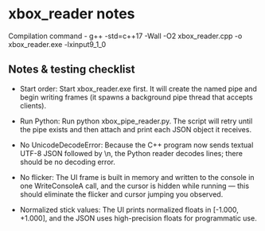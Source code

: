 # xbox_reader notes #

Compilation command - g++ -std=c++17 -Wall -O2 xbox_reader.cpp -o xbox_reader.exe -lxinput9_1_0


## Notes & testing checklist ## 

- Start order: Start xbox_reader.exe first. It will create the named pipe and begin writing frames (it spawns a background pipe thread that accepts clients).

- Run Python: Run python xbox_pipe_reader.py. The script will retry until the pipe exists and then attach and print each JSON object it receives.

- No UnicodeDecodeError: Because the C++ program now sends textual UTF-8 JSON followed by \n, the Python reader decodes lines; there should be no decoding error.

- No flicker: The UI frame is built in memory and written to the console in one WriteConsoleA call, and the cursor is hidden while running — this should eliminate the flicker and cursor jumping you observed.

- Normalized stick values: The UI prints normalized floats in [-1.000, +1.000], and the JSON uses high-precision floats for programmatic use.